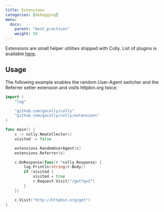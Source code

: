```yaml
---
title: Extensions
categories: [debugging]
menu:
  docs:
    parent: "best_practices"
    weight: 50
---
```


Extensions are small helper utilities shipped with Colly. List of plugins is available [here](https://godoc.org/github.com/gocolly/colly/extensions).


## Usage

The following example enables the random User-Agent switcher and the Referrer setter extension and visits httpbin.org twice.

```go
import (
    "log"

    "github.com/gocolly/colly"
    "github.com/gocolly/colly/extensions"
)

func main() {
    c := colly.NewCollector()
    visited := false

    extensions.RandomUserAgent(c)
    extensions.Referrer(c)

    c.OnResponse(func(r *colly.Response) {
        log.Println(string(r.Body))
        if !visited {
            visited = true
            r.Request.Visit("/get?q=2")
        }
    })

    c.Visit("http://httpbin.org/get")
}

```
